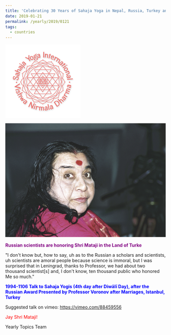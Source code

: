 ```yaml
---
title: 'Celebrating 30 Years of Sahaja Yoga in Nepal, Russia, Turkey and Ukraine, Post 1'
date: 2019-01-21
permalink: /yearly/2019/0121
tags:
  - countries
---
```


![PICTURE 9](/images/image9.png)

![PICTURE 24](/images/image24.png)

<p style="color:purple; text-align:left;">
<b>Russian scientists are honoring Shri Mataji in the Land of Turke</b><br>
</p>

"I don't know but, how to say, uh as to the Russian a scholars and scientists, uh scientists are amoral people because science is immoral, but I was surprised that in Leningrad, thanks to Professor, we had about two thousand scientist[s] and, I don't know, ten thousand public who honored Me so much."
 
<p style="color:blue;">
<b>1994-1106 Talk to Sahaja Yogis (4th day after Diwālī Day), after the Russian Award Presented by Professor Voronov after Marriages, Istanbul, Turkey</b>
</p>

Suggested talk on vimeo: <a href="https://vimeo.com/88459556"> https://vimeo.com/88459556</a>

<p style="color:red;">Jay Shri Mataji!<br></p>

Yearly Topics Team